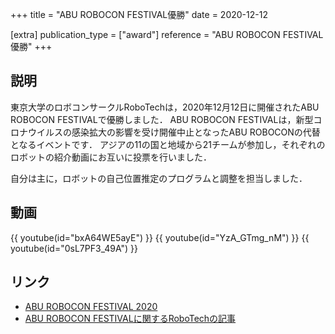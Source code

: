 +++
title = "ABU ROBOCON FESTIVAL優勝"
date = 2020-12-12

[extra]
publication_type = ["award"]
reference = "ABU ROBOCON FESTIVAL優勝"
+++

## 説明 

東京大学のロボコンサークルRoboTechは，2020年12月12日に開催されたABU ROBOCON FESTIVALで優勝しました．
ABU ROBOCON FESTIVALは，新型コロナウイルスの感染拡大の影響を受け開催中止となったABU ROBOCONの代替となるイベントです．
アジアの11の国と地域から21チームが参加し，それぞれのロボットの紹介動画にお互いに投票を行いました．

自分は主に，ロボットの自己位置推定のプログラムと調整を担当しました．

## 動画

{{ youtube(id="bxA64WE5ayE") }}
{{ youtube(id="YzA_GTmg_nM") }}
{{ youtube(id="0sL7PF3_49A") }}

## リンク

- [ABU ROBOCON FESTIVAL 2020](https://official-robocon.com/aburobofes.html)
- [ABU ROBOCON FESTIVALに関するRoboTechの記事](https://tuk.t.u-tokyo.ac.jp/robotech/2020-12-14ABU%20ROBOCON%20FESTIVAL%E3%81%A71%E4%BD%8D%E3%82%92%E3%81%84%E3%81%9F%E3%81%A0%E3%81%8D%E3%81%BE%E3%81%97%E3%81%9F%EF%BC%81/)
